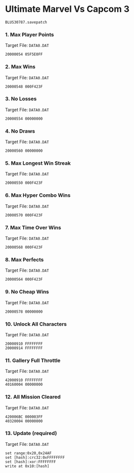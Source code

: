 #  Ultimate Marvel Vs Capcom 3 

`BLUS30787.savepatch`

### 1. Max Player Points

Target File: `DATA0.DAT`

```
20000054 05F5E0FF
```

### 2. Max Wins

Target File: `DATA0.DAT`

```
20000548 000F423F
```

### 3. No Losses

Target File: `DATA0.DAT`

```
20000554 00000000
```

### 4. No Draws

Target File: `DATA0.DAT`

```
20000560 00000000
```

### 5. Max Longest Win Streak

Target File: `DATA0.DAT`

```
20000550 000F423F
```

### 6. Max Hyper Combo Wins

Target File: `DATA0.DAT`

```
20000570 000F423F
```

### 7. Max Time Over Wins

Target File: `DATA0.DAT`

```
20000568 000F423F
```

### 8. Max Perfects

Target File: `DATA0.DAT`

```
20000564 000F423F
```

### 9. No Cheap Wins

Target File: `DATA0.DAT`

```
20000578 00000000
```

### 10. Unlock All Characters

Target File: `DATA0.DAT`

```
20000910 FFFFFFFF
20000914 FFFFFFFF
```

### 11. Gallery Full Throttle

Target File: `DATA0.DAT`

```
42000910 FFFFFFFF
40160004 00000000
```

### 12. All Mission Cleared

Target File: `DATA0.DAT`

```
420006BC 000003FF
40320004 00000000
```

### 13. Update (required)

Target File: `DATA0.DAT`

```
set range:0x20,0x24AF
set [hash]:crc32:0xFFFFFFFF
set [hash]:xor:FFFFFFFF
write at 0x10:[hash]
```

